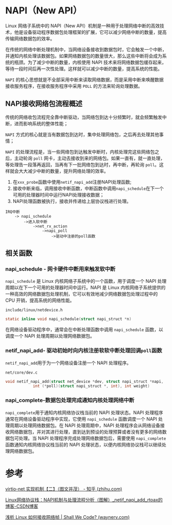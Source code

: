 # NAPI（New API）

Linux 网络子系统中的 NAPI（New API）机制是一种用于处理网络中断的高效技术，他是设备驱动程序数据包处理框架的扩展，它可以减少网络中断的数量，提高传输网络数据包的效率。

在传统的网络中断处理机制中，当网络设备接收到数据包时，它会触发一个中断，并通知内核处理该数据包。如果网络数据包的数量很大，那么这些中断将会成为系统的瓶颈。为了减少中断的数量，内核使用 NAPI 技术来将网络数据包缓存起来，等待一段时间后再一次性处理。这样就可以减少中断的数量，提高系统的性能。

`NAPI` 的核心思想就是不全部采用中断来读取网络数据，而是采用中断来唤醒数据接收服务程序，在接收服务程序中采用 `POLL` 的方法来轮询处理数据。

## NAPI接收网络包流程概述

传统的网络收包流程完全靠中断驱动，当网络包到达十分频繁时，就会频繁触发中断，进而影响系统的整体性能；

`NAPI` 方式的核心就是当有数据包到达时，集中处理网络包，之后再去处理其他事情；

`NAPI` 的处理流程是，当一些网络包到达触发中断时，内核处理完这些网络包之后，主动轮询 `poll` 网卡，主动去接收到来的网络包。如果一直有，就一直处理，等处理告一段落再返回，当再有下一批网络包到达时，再中断，再轮询 `poll`。这样就会大大减少中断的数量，提升网络处理的效率。

1. 在`xxx_probe`函数中使用`netif_napi_add`注册NAPI处理函数;
2. 接收中断来临，调用接收中断函数，中断函数中调用`napi_schedule`在下一个可用的处理器时间中运行NAPI处理接收数据；
3. NAPI处理函数被执行，接收并传递给上层协议栈进行处理。

```
IRQ中断
	-> napi_schedule
		->进入软中断
			->net_rx_action
				->napi_poll
					->驱动中注册的poll函数
```



## 相关函数

### napi_schedule - 网卡硬件中断用来触发软中断

`napi_schedule` 是 Linux 内核网络子系统中的一个函数，用于调度一个 NAPI 处理周期以在下一个可用的处理器时间中运行。NAPI 是 Linux 内核网络子系统提供的一种高效的网络数据包处理机制，它可以有效地减少网络数据包处理过程中的 CPU 开销，提高系统的网络性能。

`include/linux/netdevice.h`

```c
static inline void napi_schedule(struct napi_struct *n)
```

在网络设备驱动程序中，通常会在中断处理函数中调用 `napi_schedule` 函数，以调度一个 NAPI 处理周期以处理网络数据包。



### netif_napi_add- 驱动初始时向内核注册软软中断处理回调`poll`函数

`netif_napi_add`用于为一个网络设备注册一个 NAPI 处理程序。

`net/core/dev.c`

```c
void netif_napi_add(struct net_device *dev, struct napi_struct *napi,
		    int (*poll)(struct napi_struct *, int), int weight)
```

### napi_complete-数据包处理完成通知内核处理网络中断

`napi_complete`用于通知内核网络协议栈当前的 NAPI 处理状态。NAPI 处理程序通常在网络设备驱动程序中实现，它使用 `napi_schedule` 函数调度一个 NAPI 处理周期以处理网络数据包。在 NAPI 处理周期中，NAPI 处理程序会从网络设备接收网络数据包，并对其进行处理，直到达到预设的处理预算或者没有更多的网络数据包可处理。当 NAPI 处理程序完成处理网络数据包后，需要使用 `napi_complete` 函数通知内核网络协议栈当前的 NAPI 处理状态，以便内核网络协议栈可以继续处理网络数据包。





# 参考

[virtio-net 实现机制【二】（图文并茂） - 知乎 (zhihu.com)](https://zhuanlan.zhihu.com/p/545258186)

[Linux网络协议栈：NAPI机制与处理流程分析（图解）_netif_napi_add_rtoax的博客-CSDN博客](https://blog.csdn.net/Rong_Toa/article/details/109401935)

[浅析 Linux 如何接收网络帧 | Shall We Code? (waynerv.com)](https://waynerv.com/posts/how-linux-process-input-frames/)